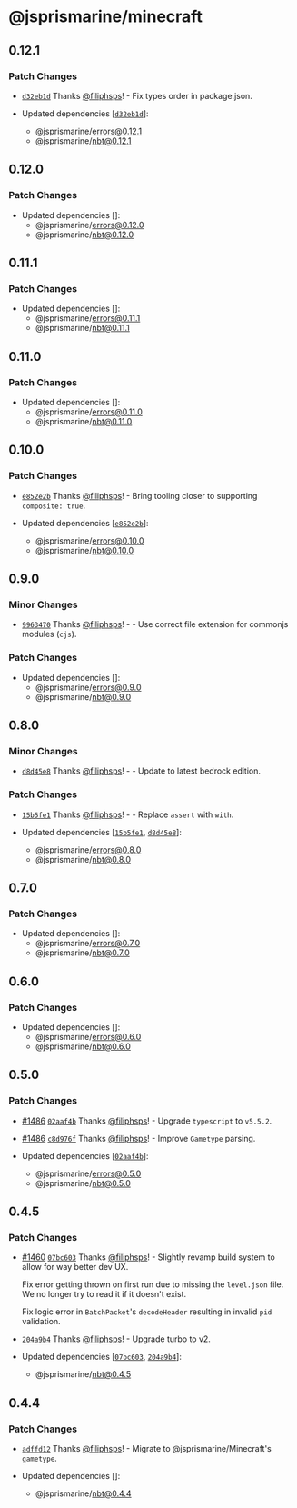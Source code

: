 # @jsprismarine/minecraft

## 0.12.1

### Patch Changes

- [`d32eb1d`](https://github.com/JSPrismarine/JSPrismarine/commit/d32eb1d812125a096cf33d4eea94c6a662c15b72) Thanks [@filiphsps](https://github.com/filiphsps)! - Fix types order in package.json.

- Updated dependencies [[`d32eb1d`](https://github.com/JSPrismarine/JSPrismarine/commit/d32eb1d812125a096cf33d4eea94c6a662c15b72)]:
    - @jsprismarine/errors@0.12.1
    - @jsprismarine/nbt@0.12.1

## 0.12.0

### Patch Changes

- Updated dependencies []:
    - @jsprismarine/errors@0.12.0
    - @jsprismarine/nbt@0.12.0

## 0.11.1

### Patch Changes

- Updated dependencies []:
    - @jsprismarine/errors@0.11.1
    - @jsprismarine/nbt@0.11.1

## 0.11.0

### Patch Changes

- Updated dependencies []:
    - @jsprismarine/errors@0.11.0
    - @jsprismarine/nbt@0.11.0

## 0.10.0

### Patch Changes

- [`e852e2b`](https://github.com/JSPrismarine/JSPrismarine/commit/e852e2b5beb6418d9aaae7574c21b1cfde048a0a) Thanks [@filiphsps](https://github.com/filiphsps)! - Bring tooling closer to supporting `composite: true`.

- Updated dependencies [[`e852e2b`](https://github.com/JSPrismarine/JSPrismarine/commit/e852e2b5beb6418d9aaae7574c21b1cfde048a0a)]:
    - @jsprismarine/errors@0.10.0
    - @jsprismarine/nbt@0.10.0

## 0.9.0

### Minor Changes

- [`9963470`](https://github.com/JSPrismarine/JSPrismarine/commit/996347038b55d4d08b08b1efdc451e89d7265b30) Thanks [@filiphsps](https://github.com/filiphsps)! - - Use correct file extension for commonjs modules (`cjs`).

### Patch Changes

- Updated dependencies []:
    - @jsprismarine/errors@0.9.0
    - @jsprismarine/nbt@0.9.0

## 0.8.0

### Minor Changes

- [`d8d45e8`](https://github.com/JSPrismarine/JSPrismarine/commit/d8d45e838af9e5a15269064c7cf24de87f10ab6a) Thanks [@filiphsps](https://github.com/filiphsps)! - - Update to latest bedrock edition.

### Patch Changes

- [`15b5fe1`](https://github.com/JSPrismarine/JSPrismarine/commit/15b5fe169a7917d199de273d1906a78c4b768cb7) Thanks [@filiphsps](https://github.com/filiphsps)! - - Replace `assert` with `with`.

- Updated dependencies [[`15b5fe1`](https://github.com/JSPrismarine/JSPrismarine/commit/15b5fe169a7917d199de273d1906a78c4b768cb7), [`d8d45e8`](https://github.com/JSPrismarine/JSPrismarine/commit/d8d45e838af9e5a15269064c7cf24de87f10ab6a)]:
    - @jsprismarine/errors@0.8.0
    - @jsprismarine/nbt@0.8.0

## 0.7.0

### Patch Changes

- Updated dependencies []:
    - @jsprismarine/errors@0.7.0
    - @jsprismarine/nbt@0.7.0

## 0.6.0

### Patch Changes

- Updated dependencies []:
    - @jsprismarine/errors@0.6.0
    - @jsprismarine/nbt@0.6.0

## 0.5.0

### Patch Changes

- [#1486](https://github.com/JSPrismarine/JSPrismarine/pull/1486) [`02aaf4b`](https://github.com/JSPrismarine/JSPrismarine/commit/02aaf4b0082e76f4f438f59dacd373a04959df53) Thanks [@filiphsps](https://github.com/filiphsps)! - Upgrade `typescript` to `v5.5.2`.

- [#1486](https://github.com/JSPrismarine/JSPrismarine/pull/1486) [`c8d976f`](https://github.com/JSPrismarine/JSPrismarine/commit/c8d976f627ef96deb9b2213561848f84214c07a1) Thanks [@filiphsps](https://github.com/filiphsps)! - Improve `Gametype` parsing.

- Updated dependencies [[`02aaf4b`](https://github.com/JSPrismarine/JSPrismarine/commit/02aaf4b0082e76f4f438f59dacd373a04959df53)]:
    - @jsprismarine/errors@0.5.0
    - @jsprismarine/nbt@0.5.0

## 0.4.5

### Patch Changes

- [#1460](https://github.com/JSPrismarine/JSPrismarine/pull/1460) [`07bc603`](https://github.com/JSPrismarine/JSPrismarine/commit/07bc603b887eb5cf0b69646bd7799abd035a21fe) Thanks [@filiphsps](https://github.com/filiphsps)! - Slightly revamp build system to allow for way better dev UX.

    Fix error getting thrown on first run due to missing the `level.json`
    file. We no longer try to read it if it doesn't exist.

    Fix logic error in `BatchPacket`'s `decodeHeader` resulting in invalid
    `pid` validation.

- [`204a9b4`](https://github.com/JSPrismarine/JSPrismarine/commit/204a9b4c142fe89d5d63e2f72ba3cb89f9b375e3) Thanks [@filiphsps](https://github.com/filiphsps)! - Upgrade turbo to v2.

- Updated dependencies [[`07bc603`](https://github.com/JSPrismarine/JSPrismarine/commit/07bc603b887eb5cf0b69646bd7799abd035a21fe), [`204a9b4`](https://github.com/JSPrismarine/JSPrismarine/commit/204a9b4c142fe89d5d63e2f72ba3cb89f9b375e3)]:
    - @jsprismarine/nbt@0.4.5

## 0.4.4

### Patch Changes

- [`adffd12`](https://github.com/JSPrismarine/JSPrismarine/commit/adffd12b09d07dc878a2e01cd795c3056317946a) Thanks [@filiphsps](https://github.com/filiphsps)! - Migrate to @jsprismarine/Minecraft's `gametype`.

- Updated dependencies []:
    - @jsprismarine/nbt@0.4.4
